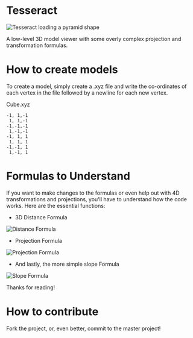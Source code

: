# Tesseract
![Tesseract loading a pyramid shape](http://i.imgur.com/T0SliZZ.png)

A low-level 3D model viewer with some overly complex projection and transformation formulas.

# How to create models

To create a model, simply create a .xyz file and write the co-ordinates of each vertex in the file followed by a newline for each new vertex.

Cube.xyz
```
-1, 1,-1
 1, 1,-1
-1,-1,-1
 1,-1,-1
-1, 1, 1
 1, 1, 1
-1,-1, 1
 1,-1, 1
```

# Formulas to Understand
If you want to make changes to the formulas or even help out with 4D transformations and projections, you'll have to understand how the code works. Here are the essential functions:

* 3D Distance Formula

![Distance Formula](http://emcf.github.io/projects_files/Distance.png)

* Projection Formula

![Projection Formula](http://emcf.github.io/projects_files/PerspectiveProjection.png)

* And lastly, the more simple slope Formula

![Slope Formula](http://emcf.github.io/projects_files/Slope.png)

Thanks for reading!

# How to contribute
Fork the project, or, even better, commit to the master project!
